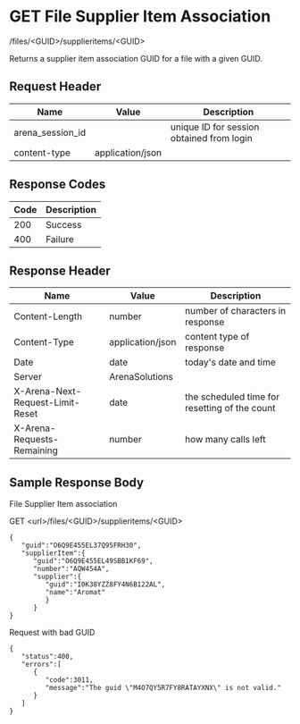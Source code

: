 # GET File Supplier Item Association


/files/&lt;GUID&gt;/supplieritems/&lt;GUID&gt;

Returns a  supplier item association GUID for a file with a given GUID. 

## Request Header

| Name | Value | Description |
|  --- |  --- |  --- | 
| arena_session_id |   | unique ID for session obtained from login |
| content\-type | application/json |   |

## Response Codes

| Code | Description |
|  --- |  --- | 
| 200 | Success |
| 400 | Failure |

## Response Header

| Name | Value | Description |
|  --- |  --- |  --- | 
| Content\-Length | number | number of characters in response |
| Content\-Type | application/json | content type of response |
| Date | date | today's date and time |
| Server | ArenaSolutions |   |
| X\-Arena\-Next\-Request\-Limit\-Reset  | date | the scheduled time for resetting of the count |
| X\-Arena\-Requests\-Remaining  | number | how many calls left |

## Sample Response Body
File Supplier Item  association



GET &lt;url&gt;/files/&lt;GUID&gt;/supplieritems/&lt;GUID&gt;

```
{  
   "guid":"O6Q9E455EL37Q95FRH30",
   "supplierItem":{  
      "guid":"O6Q9E455EL49SBB1KF69",
      "number":"AQW454A",
      "supplier":{  
         "guid":"I0K38YZZ8FY4N6B122AL",
         "name":"Aromat"
         }
      }
}
```
Request with bad GUID

```
{  
   "status":400,
   "errors":[  
      {  
         "code":3011,
         "message":"The guid \"M4O7QY5R7FY8RATAYXNX\" is not valid."
      }
   ]
}
```
